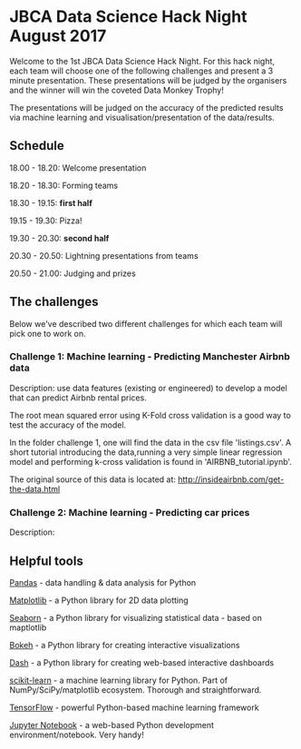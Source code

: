 # JBCA Data Science Hack Night August 2017

Welcome to the 1st JBCA Data Science Hack Night.
For this hack night, each team will choose one of the following challenges and present a 3 minute presentation.
These presentations will be judged by the organisers and the winner will win the coveted Data Monkey Trophy!

The presentations will be judged on the accuracy of the predicted results via machine learning and visualisation/presentation of the data/results.

## Schedule

18.00 - 18.20: Welcome presentation

18.20 - 18.30: Forming teams

18.30 - 19.15: **first half**

19.15 - 19.30: Pizza!

19.30 - 20.30: **second half**

20.30 - 20.50: Lightning presentations from teams

20.50 - 21.00: Judging and prizes


## The challenges

Below we've described two different challenges for which each team will pick one to work on.


### Challenge 1: Machine learning - Predicting Manchester Airbnb data

Description: use data features (existing or engineered) to develop a model that can predict Airbnb rental prices.

The root mean squared error using K-Fold cross validation is a good way to test the accuracy of the model.

In the folder challenge 1, one will find the data in the csv file 'listings.csv'. A short tutorial introducing the data,running a very simple linear regression model and performing k-cross validation is found in 'AIRBNB_tutorial.ipynb'.

The original source of this data is located at:
http://insideairbnb.com/get-the-data.html

### Challenge 2: Machine learning - Predicting car prices

Description:



## Helpful tools

[Pandas](https://pandas.pydata.org/) - data handling & data analysis for Python

[Matplotlib](http://matplotlib.org/) - a Python library for 2D data plotting

[Seaborn](https://seaborn.pydata.org/) - a Python library for visualizing statistical data - based on maptlotlib

[Bokeh](http://bokeh.pydata.org/en/latest/) - a Python library for creating interactive visualizations

[Dash](https://github.com/plotly/dash) - a Python library for creating web-based interactive dashboards

[scikit-learn](http://scikit-learn.org/stable/) - a machine learning library for Python. Part of NumPy/SciPy/matplotlib ecosystem. Thorough and straightforward.

[TensorFlow](https://www.tensorflow.org/) - powerful Python-based machine learning framework

[Jupyter Notebook](https://github.com/jupyter/notebook) - a web-based Python development environment/notebook. Very handy!

